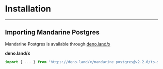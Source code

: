 # Installation

-------

## Importing Mandarine Postgres
Mandarine Postgres is available through [deno.land/x](https://deno.land/x/mandarine_postgres)

**deno.land/x**
```ts
import { ... } from "https://deno.land/x/mandarine_postgres@v2.2.0/ts-src/mod.ts";
```